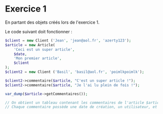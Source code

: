 # Exercice 1

En partant des objets créés lors de l'exercice 1.

Le code suivant doit fonctionner :

```php
$client = new Client ('Jean', 'jean@aol.fr', 'azerty123');
$article = new Article(
    'Ceci est un super article',
    $date,
    'Mon premier article',
    $client
);
$client2 = new Client ('Basil', 'basil@aol.fr', 'poimlkpoimlk');

$client2->commentaire($article, "C'est un super article !");
$client2->commentaire($article, "Je l'ai lu plein de fois !");

var_dump($article->getCommentaires());

// On obtient un tableau contenant les commentaires de l'article $article
// Chaque commentaire possède une date de création, un utilisateur, et un contenu
```